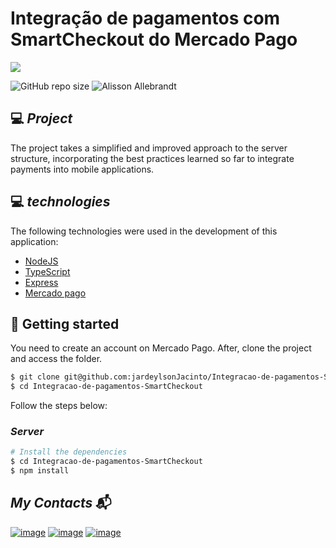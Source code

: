 # Integração de pagamentos com SmartCheckout do Mercado Pago
<img src = "https://github.com/jardeylsonJacinto/Integracao-de-pagamentos-SmartCheckout/assets/93053356/57517657-9c5a-43a9-ba53-be8d3577515b">

![GitHub repo size](https://img.shields.io/github/repo-size/jardeylsonJacinto/NLW-setup)
![Alisson Allebrandt](https://img.shields.io/static/v1?label=Taught%20by&message=Alisson_Allebrandt&color=white&labelColor=8257E5)

## 💻 _Project_

The project takes a simplified and improved approach to the server structure, incorporating the best practices learned so far to integrate payments 
into mobile applications.

## :computer: _technologies_

The following technologies were used in the development of this application:

- [NodeJS](https://nodejs.org/)
- [TypeScript](https://www.typescriptlang.org/)
- [Express](https://expressjs.com/pt-br/)
- [Mercado pago](https://www.mercadopago.com.br/developers/pt/reference)

## :rocket: Getting started

You need to create an account on Mercado Pago. After, clone the project and access the folder.

```bash
$ git clone git@github.com:jardeylsonJacinto/Integracao-de-pagamentos-SmartCheckout.git
$ cd Integracao-de-pagamentos-SmartCheckout
```

Follow the steps below:

### _Server_

```bash
# Install the dependencies
$ cd Integracao-de-pagamentos-SmartCheckout
$ npm install
```

## _My Contacts_ :mailbox_with_mail:
[![image](https://img.shields.io/badge/LinkedIn-0077B5?style=for-the-badge&logo=linkedin&logoColor=white)](https://www.linkedin.com/in/jardeylson-jacinto-769769156)
[![image](https://img.shields.io/badge/Instagram-E4405F?style=for-the-badge&logo=instagram&logoColor=white)](https://www.instagram.com/jardeylsonjacinto/)
[![image](https://img.shields.io/badge/Gmail-D14836?style=for-the-badge&logo=gmail&logoColor=white)](jardeylsong.m@gmail.com)

